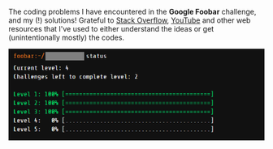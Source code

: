 The coding problems I have encountered in the **Google Foobar** challenge, and my (!) solutions! Grateful to [Stack Overflow](https://stackoverflow.com/), [YouTube](https://youtube.com/) and other web resources that I've used to either understand the ideas or get (unintentionally mostly) the codes. 

![Foobar progress](https://github.com/dhruba018/Google_Foobar/blob/master/figures/foobar_progress2.png)
